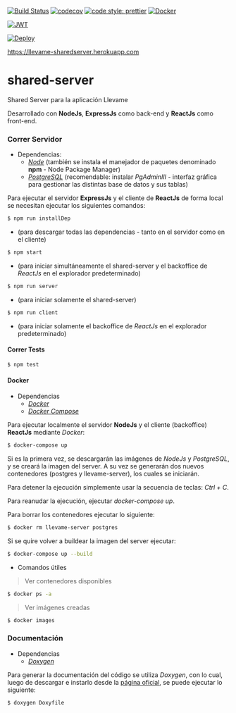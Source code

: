 [![Build Status](https://travis-ci.org/llevame/shared-server.svg?branch=master)](https://travis-ci.org/llevame/shared-server) [![codecov](https://codecov.io/gh/llevame/shared-server/branch/master/graph/badge.svg)](https://codecov.io/gh/llevame/shared-server) [![code style: prettier](https://img.shields.io/badge/code_style-prettier-ff69b4.svg?style=flat-square)](https://github.com/prettier/prettier) [![Docker](https://img.shields.io/badge/docker-using-blue.svg)](https://www.docker.com/)

[![JWT](http://jwt.io/assets/badge.svg)](https://jwt.io/)

[![Deploy](https://www.herokucdn.com/deploy/button.svg)](https://heroku.com/deploy)

https://llevame-sharedserver.herokuapp.com

# shared-server

Shared Server para la aplicación Llevame  

Desarrollado con **NodeJs**, **ExpressJs** como back-end y **ReactJs** como front-end.   

### Correr Servidor

- Dependencias:  
  - *[Node](https://nodejs.org/en/download/)* (también se instala el manejador de paquetes denominado **npm** - Node Package Manager)  
  - *[PostgreSQL](https://www.postgresql.org/download)* (recomendable: instalar *PgAdminIII* - interfaz gráfica para gestionar las distintas base de datos y sus tablas)

Para ejecutar el servidor **ExpressJs** y el cliente de **ReactJs** de forma local se necesitan ejecutar los siguientes comandos:

```bash
$ npm run installDep
```
- (para descargar todas las dependencias - tanto en el servidor como en el cliente)

```bash
$ npm start
```
- (para iniciar simultáneamente el shared-server y el backoffice de *ReactJs* en el explorador predeterminado)

```bash
$ npm run server
```
- (para iniciar solamente el shared-server)

```bash
$ npm run client
```
- (para iniciar solamente el backoffice de *ReactJs* en el explorador predeterminado)

#### Correr Tests

```bash
$ npm test
```

#### Docker

- Dependencias
  - *[Docker](https://www.docker.com/community-edition#/download)*  
  - *[Docker Compose](https://docs.docker.com/compose/install/)*

Para ejecutar localmente el servidor **NodeJs** y el cliente (backoffice) **ReactJs** mediante *Docker*:

```bash
$ docker-compose up
```

Si es la primera vez, se descargarán las imágenes de *NodeJs* y *PostgreSQL*, y se creará la imagen del server. A su vez se generarán dos nuevos contenedores (postgres y llevame-server), los cuales se iniciarán.  

Para detener la ejecución simplemente usar la secuencia de teclas: *Ctrl + C*.  

Para reanudar la ejecución, ejecutar *docker-compose up*.  

Para borrar los contenedores ejecutar lo siguiente:  

```bash
$ docker rm llevame-server postgres
```

Si se quire volver a buildear la imagen del server ejecutar:  

```bash
$ docker-compose up --build
```

- Comandos útiles

> Ver contenedores disponibles

```bash
$ docker ps -a
```

> Ver imágenes creadas

```bash
$ docker images
```

### Documentación

- Dependencias
  - *[Doxygen](http://www.stack.nl/~dimitri/doxygen/manual/install.html)*

Para generar la documentación del código se utiliza *Doxygen*, con lo cual, luego de descargar e instarlo desde la [página oficial](http://www.stack.nl/~dimitri/doxygen/manual/install.html), se puede ejecutar lo siguiente:  

```bash
$ doxygen Doxyfile
```
